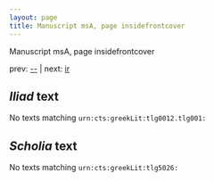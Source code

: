 ```yaml
---
layout: page
title: Manuscript msA, page insidefrontcover
---
```


Manuscript msA, page insidefrontcover

prev:  [--](../--) | next:  [ir](../ir)

## *Iliad* text

No texts matching `urn:cts:greekLit:tlg0012.tlg001:`

## *Scholia* text

No texts matching `urn:cts:greekLit:tlg5026:`